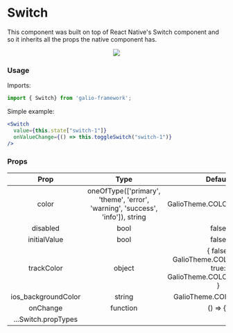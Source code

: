 # Switch

This component was built on top of React Native's Switch component and so it inherits all the props the native component has.

<p align="center">
  <img src="https://i.imgur.com/0HX86f2.png" />
</p>

### Usage
Imports:
```js
import { Switch} from 'galio-framework';
```

Simple example:
```jsx
<Switch
  value={this.state["switch-1"]}
  onValueChange={() => this.toggleSwitch("switch-1")}
/>
```

### Props

|         Prop        |                                      Type                                      |                               Default                              | Description |
|:-------------------:|:------------------------------------------------------------------------------:|:------------------------------------------------------------------:|:-----------:|
|        color        | oneOfType(['primary', 'theme', 'error', 'warning', 'success', 'info']), string |                      GalioTheme.COLORS.PRIMARY                     |             |
|       disabled      |                                      bool                                      |                                false                               |             |
|     initialValue    |                                      bool                                      |                                false                               |             |
|      trackColor     |                                     object                                     | { false: GalioTheme.COLORS.GREY, true: GalioTheme.COLORS.PRIMARY } |             |
| ios_backgroundColor |                                     string                                     |                       GalioTheme.COLORS.GREY                       |             |
|    onChange    |                                    function                                    |                              () => {}                              |             |
| ...Switch.propTypes |                                                                                |                                                                    |             |
